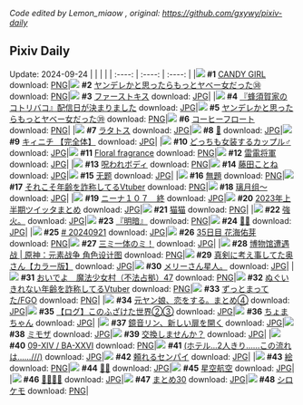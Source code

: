 *Code edited by Lemon_miaow , original: https://github.com/gxywy/pixiv-daily*
## Pixiv Daily 
Update: 2024-09-24
|      |      |      |
| :----: | :----: | :----: |
|![](https://pximg.lemonmiaow.xyz/c/240x480/img-master/img/2024/09/22/00/00/21/122650009_p0_master1200.jpg) **#1** [CANDY GIRL](https://www.pixiv.net/artworks/122650009) download: [PNG](https://pximg.lemonmiaow.xyz/img-original/img/2024/09/22/00/00/21/122650009_p0.png)|![](https://pximg.lemonmiaow.xyz/c/240x480/img-master/img/2024/09/22/00/00/56/122650138_p0_master1200.jpg) **#2** [ヤンデレかと思ったらもっとヤベー女だった㊳](https://www.pixiv.net/artworks/122650138) download: [PNG](https://pximg.lemonmiaow.xyz/img-original/img/2024/09/22/00/00/56/122650138_p0.png)|![](https://pximg.lemonmiaow.xyz/c/240x480/img-master/img/2024/09/22/19/16/12/122673603_p0_master1200.jpg) **#3** [ファーストキス](https://www.pixiv.net/artworks/122673603) download: [JPG](https://pximg.lemonmiaow.xyz/img-original/img/2024/09/22/19/16/12/122673603_p0.jpg)|
|![](https://pximg.lemonmiaow.xyz/c/240x480/img-master/img/2024/09/23/17/29/47/122704051_p0_master1200.jpg) **#4** [『蜂須賀家のコトリバコ』配信日が決まりました](https://www.pixiv.net/artworks/122704051) download: [JPG](https://pximg.lemonmiaow.xyz/img-original/img/2024/09/23/17/29/47/122704051_p0.jpg)|![](https://pximg.lemonmiaow.xyz/c/240x480/img-master/img/2024/09/23/00/01/07/122684084_p0_master1200.jpg) **#5** [ヤンデレかと思ったらもっとヤベー女だった㊴](https://www.pixiv.net/artworks/122684084) download: [PNG](https://pximg.lemonmiaow.xyz/img-original/img/2024/09/23/00/01/07/122684084_p0.png)|![](https://pximg.lemonmiaow.xyz/c/240x480/img-master/img/2024/09/22/20/30/01/122675962_p0_master1200.jpg) **#6** [コーヒーフロート](https://www.pixiv.net/artworks/122675962) download: [PNG](https://pximg.lemonmiaow.xyz/img-original/img/2024/09/22/20/30/01/122675962_p0.png)|
|![](https://pximg.lemonmiaow.xyz/c/240x480/img-master/img/2024/09/22/01/32/28/122651057_p0_master1200.jpg) **#7** [ラタトス](https://www.pixiv.net/artworks/122651057) download: [JPG](https://pximg.lemonmiaow.xyz/img-original/img/2024/09/22/01/32/28/122651057_p0.jpg)|![](https://pximg.lemonmiaow.xyz/c/240x480/img-master/img/2024/09/23/00/00/36/122683962_p0_master1200.jpg) **#8** [🌙](https://www.pixiv.net/artworks/122683962) download: [JPG](https://pximg.lemonmiaow.xyz/img-original/img/2024/09/23/00/00/36/122683962_p0.jpg)|![](https://pximg.lemonmiaow.xyz/c/240x480/img-master/img/2024/09/23/00/00/22/122683872_p0_master1200.jpg) **#9** [キィニチ 【完全体】](https://www.pixiv.net/artworks/122683872) download: [JPG](https://pximg.lemonmiaow.xyz/img-original/img/2024/09/23/00/00/22/122683872_p0.jpg)|
|![](https://pximg.lemonmiaow.xyz/c/240x480/img-master/img/2024/09/23/00/00/46/122684005_p0_master1200.jpg) **#10** [どっちも女装するカップル♂](https://www.pixiv.net/artworks/122684005) download: [JPG](https://pximg.lemonmiaow.xyz/img-original/img/2024/09/23/00/00/46/122684005_p0.jpg)|![](https://pximg.lemonmiaow.xyz/c/240x480/img-master/img/2024/09/22/01/05/03/122652529_p0_master1200.jpg) **#11** [Floral fragrance](https://www.pixiv.net/artworks/122652529) download: [PNG](https://pximg.lemonmiaow.xyz/img-original/img/2024/09/22/01/05/03/122652529_p0.png)|![](https://pximg.lemonmiaow.xyz/c/240x480/img-master/img/2024/09/22/22/38/42/122680759_p0_master1200.jpg) **#12** [雷電将軍](https://www.pixiv.net/artworks/122680759) download: [JPG](https://pximg.lemonmiaow.xyz/img-original/img/2024/09/22/22/38/42/122680759_p0.jpg)|
|![](https://pximg.lemonmiaow.xyz/c/240x480/img-master/img/2024/09/22/08/30/14/122658980_p0_master1200.jpg) **#13** [呪われボディ](https://www.pixiv.net/artworks/122658980) download: [PNG](https://pximg.lemonmiaow.xyz/img-original/img/2024/09/22/08/30/14/122658980_p0.png)|![](https://pximg.lemonmiaow.xyz/c/240x480/img-master/img/2024/09/22/00/00/26/122650029_p0_master1200.jpg) **#14** [藤田ことね](https://www.pixiv.net/artworks/122650029) download: [JPG](https://pximg.lemonmiaow.xyz/img-original/img/2024/09/22/00/00/26/122650029_p0.jpg)|![](https://pximg.lemonmiaow.xyz/c/240x480/img-master/img/2024/09/23/02/21/52/122688417_p0_master1200.jpg) **#15** [无题](https://www.pixiv.net/artworks/122688417) download: [JPG](https://pximg.lemonmiaow.xyz/img-original/img/2024/09/23/02/21/52/122688417_p0.jpg)|
|![](https://pximg.lemonmiaow.xyz/c/240x480/img-master/img/2024/09/23/21/32/41/122711695_p0_master1200.jpg) **#16** [無題](https://www.pixiv.net/artworks/122711695) download: [PNG](https://pximg.lemonmiaow.xyz/img-original/img/2024/09/23/21/32/41/122711695_p0.png)|![](https://pximg.lemonmiaow.xyz/c/240x480/img-master/img/2024/09/22/21/09/21/122677410_p0_master1200.jpg) **#17** [それこそ年齢を詐称してるVtuber](https://www.pixiv.net/artworks/122677410) download: [PNG](https://pximg.lemonmiaow.xyz/img-original/img/2024/09/22/21/09/21/122677410_p0.png)|![](https://pximg.lemonmiaow.xyz/c/240x480/img-master/img/2024/09/22/19/36/31/122674194_p0_master1200.jpg) **#18** [璃月组～](https://www.pixiv.net/artworks/122674194) download: [JPG](https://pximg.lemonmiaow.xyz/img-original/img/2024/09/22/19/36/31/122674194_p0.jpg)|
|![](https://pximg.lemonmiaow.xyz/c/240x480/img-master/img/2024/09/22/18/00/53/122671340_p0_master1200.jpg) **#19** [ニーナ１０７　終](https://www.pixiv.net/artworks/122671340) download: [JPG](https://pximg.lemonmiaow.xyz/img-original/img/2024/09/22/18/00/53/122671340_p0.jpg)|![](https://pximg.lemonmiaow.xyz/c/240x480/img-master/img/2024/09/22/12/02/41/122662976_p0_master1200.jpg) **#20** [2023年上半期ツイッタまとめ](https://www.pixiv.net/artworks/122662976) download: [JPG](https://pximg.lemonmiaow.xyz/img-original/img/2024/09/22/12/02/41/122662976_p0.jpg)|![](https://pximg.lemonmiaow.xyz/c/240x480/img-master/img/2024/09/22/00/03/06/122650329_p0_master1200.jpg) **#21** [猫猫](https://www.pixiv.net/artworks/122650329) download: [PNG](https://pximg.lemonmiaow.xyz/img-original/img/2024/09/22/00/03/06/122650329_p0.png)|
|![](https://pximg.lemonmiaow.xyz/c/240x480/img-master/img/2024/09/22/16/59/28/122669537_p0_master1200.jpg) **#22** [強火。](https://www.pixiv.net/artworks/122669537) download: [JPG](https://pximg.lemonmiaow.xyz/img-original/img/2024/09/22/16/59/28/122669537_p0.jpg)|![](https://pximg.lemonmiaow.xyz/c/240x480/img-master/img/2024/09/22/17/17/48/122670057_p0_master1200.jpg) **#23** [『明暗』](https://www.pixiv.net/artworks/122670057) download: [PNG](https://pximg.lemonmiaow.xyz/img-original/img/2024/09/22/17/17/48/122670057_p0.png)|![](https://pximg.lemonmiaow.xyz/c/240x480/img-master/img/2024/09/22/15/56/41/122667983_p0_master1200.jpg) **#24** [🦉🌟](https://www.pixiv.net/artworks/122667983) download: [JPG](https://pximg.lemonmiaow.xyz/img-original/img/2024/09/22/15/56/41/122667983_p0.jpg)|
|![](https://pximg.lemonmiaow.xyz/c/240x480/img-master/img/2024/09/22/00/04/18/122650414_p0_master1200.jpg) **#25** [# 20240921](https://www.pixiv.net/artworks/122650414) download: [JPG](https://pximg.lemonmiaow.xyz/img-original/img/2024/09/22/00/04/18/122650414_p0.jpg)|![](https://pximg.lemonmiaow.xyz/c/240x480/img-master/img/2024/09/22/17/29/59/122670348_p0_master1200.jpg) **#26** [35日目 花海佑芽](https://www.pixiv.net/artworks/122670348) download: [PNG](https://pximg.lemonmiaow.xyz/img-original/img/2024/09/22/17/29/59/122670348_p0.png)|![](https://pximg.lemonmiaow.xyz/c/240x480/img-master/img/2024/09/23/20/55/37/122710237_p0_master1200.jpg) **#27** [三ミ一体のミ！](https://www.pixiv.net/artworks/122710237) download: [JPG](https://pximg.lemonmiaow.xyz/img-original/img/2024/09/23/20/55/37/122710237_p0.jpg)|
|![](https://pximg.lemonmiaow.xyz/c/240x480/img-master/img/2024/09/22/12/28/49/122663564_p0_master1200.jpg) **#28** [博物馆遭遇战 | 原神：元素战争 角色设计图](https://www.pixiv.net/artworks/122663564) download: [PNG](https://pximg.lemonmiaow.xyz/img-original/img/2024/09/22/12/28/49/122663564_p0.png)|![](https://pximg.lemonmiaow.xyz/c/240x480/img-master/img/2024/09/22/00/02/05/122650250_p0_master1200.jpg) **#29** [真剣に考え事してた奥さん【カラー版】](https://www.pixiv.net/artworks/122650250) download: [JPG](https://pximg.lemonmiaow.xyz/img-original/img/2024/09/22/00/02/05/122650250_p0.jpg)|![](https://pximg.lemonmiaow.xyz/c/240x480/img-master/img/2024/09/22/09/13/40/122659243_p0_master1200.jpg) **#30** [メリーさん星人。](https://www.pixiv.net/artworks/122659243) download: [JPG](https://pximg.lemonmiaow.xyz/img-original/img/2024/09/22/09/13/40/122659243_p0.jpg)|
|![](https://pximg.lemonmiaow.xyz/c/240x480/img-master/img/2024/09/23/17/00/14/122703298_p0_master1200.jpg) **#31** [おいでよ　魔法少女村（不法占拠）47](https://www.pixiv.net/artworks/122703298) download: [PNG](https://pximg.lemonmiaow.xyz/img-original/img/2024/09/23/17/00/14/122703298_p0.png)|![](https://pximg.lemonmiaow.xyz/c/240x480/img-master/img/2024/09/23/19/54/43/122708211_p0_master1200.jpg) **#32** [ぬぐいきれない年齢を詐称してるVtuber](https://www.pixiv.net/artworks/122708211) download: [PNG](https://pximg.lemonmiaow.xyz/img-original/img/2024/09/23/19/54/43/122708211_p0.png)|![](https://pximg.lemonmiaow.xyz/c/240x480/img-master/img/2024/09/22/02/24/25/122654301_p0_master1200.jpg) **#33** [ずっとまってた/FGO](https://www.pixiv.net/artworks/122654301) download: [PNG](https://pximg.lemonmiaow.xyz/img-original/img/2024/09/22/02/24/25/122654301_p0.png)|
|![](https://pximg.lemonmiaow.xyz/c/240x480/img-master/img/2024/09/22/17/00/41/122669627_p0_master1200.jpg) **#34** [元ヤン娘、恋をする。まとめ④](https://www.pixiv.net/artworks/122669627) download: [JPG](https://pximg.lemonmiaow.xyz/img-original/img/2024/09/22/17/00/41/122669627_p0.jpg)|![](https://pximg.lemonmiaow.xyz/c/240x480/img-master/img/2024/09/23/22/54/00/122714712_p0_master1200.jpg) **#35** [【ログ】このふざけた世界②③](https://www.pixiv.net/artworks/122714712) download: [JPG](https://pximg.lemonmiaow.xyz/img-original/img/2024/09/23/22/54/00/122714712_p0.jpg)|![](https://pximg.lemonmiaow.xyz/c/240x480/img-master/img/2024/09/23/12/57/06/122698142_p0_master1200.jpg) **#36** [ちょまちゃん](https://www.pixiv.net/artworks/122698142) download: [JPG](https://pximg.lemonmiaow.xyz/img-original/img/2024/09/23/12/57/06/122698142_p0.jpg)|
|![](https://pximg.lemonmiaow.xyz/c/240x480/img-master/img/2024/09/23/09/08/55/122693786_p0_master1200.jpg) **#37** [鏡音リン、新しい扉を開く](https://www.pixiv.net/artworks/122693786) download: [JPG](https://pximg.lemonmiaow.xyz/img-original/img/2024/09/23/09/08/55/122693786_p0.jpg)|![](https://pximg.lemonmiaow.xyz/c/240x480/img-master/img/2024/09/22/01/41/51/122653386_p0_master1200.jpg) **#38** [ミモザ](https://www.pixiv.net/artworks/122653386) download: [JPG](https://pximg.lemonmiaow.xyz/img-original/img/2024/09/22/01/41/51/122653386_p0.jpg)|![](https://pximg.lemonmiaow.xyz/c/240x480/img-master/img/2024/09/22/00/30/41/122651472_p0_master1200.jpg) **#39** [交換しませんか？](https://www.pixiv.net/artworks/122651472) download: [JPG](https://pximg.lemonmiaow.xyz/img-original/img/2024/09/22/00/30/41/122651472_p0.jpg)|
|![](https://pximg.lemonmiaow.xyz/c/240x480/img-master/img/2024/09/22/01/00/03/122652358_p0_master1200.jpg) **#40** [09-ⅩⅣ / BA-ⅩⅩⅥ](https://www.pixiv.net/artworks/122652358) download: [PNG](https://pximg.lemonmiaow.xyz/img-original/img/2024/09/22/01/00/03/122652358_p0.png)|![](https://pximg.lemonmiaow.xyz/c/240x480/img-master/img/2024/09/23/17/12/08/122703620_p0_master1200.jpg) **#41** [(ホテル…2人きり……この流れは……///)](https://www.pixiv.net/artworks/122703620) download: [JPG](https://pximg.lemonmiaow.xyz/img-original/img/2024/09/23/17/12/08/122703620_p0.jpg)|![](https://pximg.lemonmiaow.xyz/c/240x480/img-master/img/2024/09/22/16/32/25/122668909_p0_master1200.jpg) **#42** [頼れるセンパイ](https://www.pixiv.net/artworks/122668909) download: [JPG](https://pximg.lemonmiaow.xyz/img-original/img/2024/09/22/16/32/25/122668909_p0.jpg)|
|![](https://pximg.lemonmiaow.xyz/c/240x480/img-master/img/2024/09/22/22/29/17/122680362_p0_master1200.jpg) **#43** [絵](https://www.pixiv.net/artworks/122680362) download: [PNG](https://pximg.lemonmiaow.xyz/img-original/img/2024/09/22/22/29/17/122680362_p0.png)|![](https://pximg.lemonmiaow.xyz/c/240x480/img-master/img/2024/09/22/07/36/44/122658264_p0_master1200.jpg) **#44** [💙💗](https://www.pixiv.net/artworks/122658264) download: [JPG](https://pximg.lemonmiaow.xyz/img-original/img/2024/09/22/07/36/44/122658264_p0.jpg)|![](https://pximg.lemonmiaow.xyz/c/240x480/img-master/img/2024/09/22/00/00/05/122649911_p0_master1200.jpg) **#45** [星空航空](https://www.pixiv.net/artworks/122649911) download: [JPG](https://pximg.lemonmiaow.xyz/img-original/img/2024/09/22/00/00/05/122649911_p0.jpg)|
|![](https://pximg.lemonmiaow.xyz/c/240x480/img-master/img/2024/09/22/03/55/50/122655737_p0_master1200.jpg) **#46** [🐰🐶🐱💖](https://www.pixiv.net/artworks/122655737) download: [JPG](https://pximg.lemonmiaow.xyz/img-original/img/2024/09/22/03/55/50/122655737_p0.jpg)|![](https://pximg.lemonmiaow.xyz/c/240x480/img-master/img/2024/09/23/18/33/33/122705908_p0_master1200.jpg) **#47** [まとめ30](https://www.pixiv.net/artworks/122705908) download: [JPG](https://pximg.lemonmiaow.xyz/img-original/img/2024/09/23/18/33/33/122705908_p0.jpg)|![](https://pximg.lemonmiaow.xyz/c/240x480/img-master/img/2024/09/23/00/00/13/122683829_p0_master1200.jpg) **#48** [シロケモ](https://www.pixiv.net/artworks/122683829) download: [PNG](https://pximg.lemonmiaow.xyz/img-original/img/2024/09/23/00/00/13/122683829_p0.png)|

